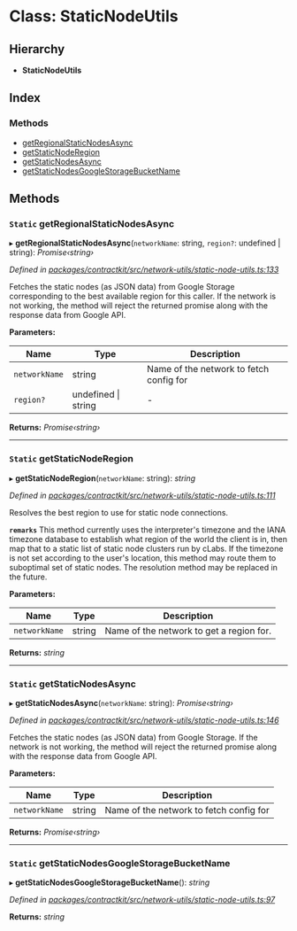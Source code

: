 # Class: StaticNodeUtils

## Hierarchy

* **StaticNodeUtils**

## Index

### Methods

* [getRegionalStaticNodesAsync](_network_utils_static_node_utils_.staticnodeutils.md#static-getregionalstaticnodesasync)
* [getStaticNodeRegion](_network_utils_static_node_utils_.staticnodeutils.md#static-getstaticnoderegion)
* [getStaticNodesAsync](_network_utils_static_node_utils_.staticnodeutils.md#static-getstaticnodesasync)
* [getStaticNodesGoogleStorageBucketName](_network_utils_static_node_utils_.staticnodeutils.md#static-getstaticnodesgooglestoragebucketname)

## Methods

### `Static` getRegionalStaticNodesAsync

▸ **getRegionalStaticNodesAsync**(`networkName`: string, `region?`: undefined | string): *Promise‹string›*

*Defined in [packages/contractkit/src/network-utils/static-node-utils.ts:133](https://github.com/celo-org/celo-monorepo/blob/master/packages/contractkit/src/network-utils/static-node-utils.ts#L133)*

Fetches the static nodes (as JSON data) from Google Storage corresponding
to the best available region for this caller.
If the network is not working, the method will reject the returned promise
along with the response data from Google API.

**Parameters:**

Name | Type | Description |
------ | ------ | ------ |
`networkName` | string | Name of the network to fetch config for  |
`region?` | undefined &#124; string | - |

**Returns:** *Promise‹string›*

___

### `Static` getStaticNodeRegion

▸ **getStaticNodeRegion**(`networkName`: string): *string*

*Defined in [packages/contractkit/src/network-utils/static-node-utils.ts:111](https://github.com/celo-org/celo-monorepo/blob/master/packages/contractkit/src/network-utils/static-node-utils.ts#L111)*

Resolves the best region to use for static node connections.

**`remarks`** This method currently uses the interpreter's timezone and the
IANA timezone database to establish what region of the world the client is
in, then map that to a static list of static node clusters run by cLabs.
If the timezone is not set according to the user's location, this method
may route them to suboptimal set of static nodes. The resolution method
may be replaced in the future.

**Parameters:**

Name | Type | Description |
------ | ------ | ------ |
`networkName` | string | Name of the network to get a region for. |

**Returns:** *string*

___

### `Static` getStaticNodesAsync

▸ **getStaticNodesAsync**(`networkName`: string): *Promise‹string›*

*Defined in [packages/contractkit/src/network-utils/static-node-utils.ts:146](https://github.com/celo-org/celo-monorepo/blob/master/packages/contractkit/src/network-utils/static-node-utils.ts#L146)*

Fetches the static nodes (as JSON data) from Google Storage.
If the network is not working, the method will reject the returned promise
along with the response data from Google API.

**Parameters:**

Name | Type | Description |
------ | ------ | ------ |
`networkName` | string | Name of the network to fetch config for  |

**Returns:** *Promise‹string›*

___

### `Static` getStaticNodesGoogleStorageBucketName

▸ **getStaticNodesGoogleStorageBucketName**(): *string*

*Defined in [packages/contractkit/src/network-utils/static-node-utils.ts:97](https://github.com/celo-org/celo-monorepo/blob/master/packages/contractkit/src/network-utils/static-node-utils.ts#L97)*

**Returns:** *string*
